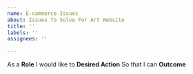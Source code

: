 ```yaml
---
name: E-commerce Issues
about: Issues To Solve For Art Website
title: ''
labels: ''
assignees: ''

---
```


As a **Role** I would like to **Desired Action** So that I can **Outcome**
